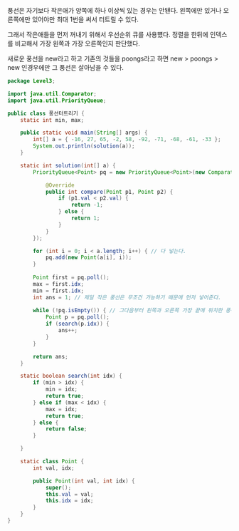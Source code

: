 풍선은 자기보다 작은애가 양쪽에 하나 이상씩 있는 경우는 안됀다. 왼쪽에만 있거나 오른쪽에만 있어야만 최대 1번을 써서 터트릴 수 있다.

그래서 작은애들을 먼저 꺼내기 위해서 우선순위 큐를 사용헀다. 정렬을 한뒤에 인덱스를 비교해서 가장 왼쪽과 가장 오른쪽인지 판단했다.

새로운 풍선을 new라고 하고 기존의 것들을 poongs라고 하면 new > poongs > new 인경우에만 그 풍선은 살아남을 수 있다.

```java
package Level3;

import java.util.Comparator;
import java.util.PriorityQueue;

public class 풍선터트리기 {
	static int min, max;

	public static void main(String[] args) {
		int[] a = { -16, 27, 65, -2, 58, -92, -71, -68, -61, -33 };
		System.out.println(solution(a));
	}

	static int solution(int[] a) {
		PriorityQueue<Point> pq = new PriorityQueue<Point>(new Comparator<Point>() { // 작은것부터 꺼내기 위해서 정렬한다

			@Override
			public int compare(Point p1, Point p2) {
				if (p1.val < p2.val) {
					return -1;
				} else {
					return 1;
				}
			}
		});

		for (int i = 0; i < a.length; i++) { // 다 넣는다.
			pq.add(new Point(a[i], i));
		}
        
        Point first = pq.poll();
		max = first.idx;
		min = first.idx;
        int ans = 1; // 제일 작은 풍선은 무조건 가능하기 때문에 먼저 넣어준다.
        
		while (!pq.isEmpty()) { // 그다음부터 왼쪽과 오른쪽 가장 끝에 위치한 풍선인지 idx를 비교한다.
			Point p = pq.poll();
			if (search(p.idx)) {
				ans++;
			}
		}

		return ans;
	}

	static boolean search(int idx) {
		if (min > idx) {
			min = idx;
			return true;
		} else if (max < idx) {
			max = idx;
			return true;
		} else {
			return false;
		}

	}

	static class Point {
		int val, idx;

		public Point(int val, int idx) {
			super();
			this.val = val;
			this.idx = idx;
		}
	}
}
```

